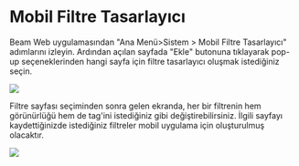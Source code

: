 # Mobil Filtre Tasarlayıcı

Beam Web uygulamasından  "Ana Menü>Sistem > Mobil Filtre Tasarlayıcı" adımlarını izleyin.
Ardından açılan sayfada "Ekle" butonuna tıklayarak pop-up seçeneklerinden hangi sayfa için filtre tasarlayıcı oluşmak istediğiniz seçin.

![](https://docsbimser.blob.core.windows.net/imagecontainer/1-4b5f6f13-0aea-4740-96b4-a768e0cb4928.png)

Filtre sayfası seçiminden sonra gelen ekranda, her bir filtrenin hem görünürlüğü hem de tag'ini istediğiniz gibi değiştirebilirsiniz.  İlgili sayfayı kaydettiğinizde istediğiniz filtreler mobil uygulama için oluşturulmuş olacaktır. 

![](https://docsbimser.blob.core.windows.net/imagecontainer/2-3421e324-755b-40d9-bc3e-26d7dddafc96.png)
